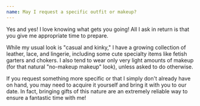 ```yaml
---
name: May I request a specific outfit or makeup?
---
```


Yes and yes! I love knowing what gets you going! All I ask in return is that you give me appropriate time to prepare.

While my usual look is "casual and kinky," I have a growing collection of leather, lace, and lingerie, including some cute specialty items like fetish garters and chokers. I also tend to wear only very light amounts of makeup (for that natural "no-makeup makeup" look), unless asked to do otherwise.

If you request something more specific or that I simply don't already have on hand, you may need to acquire it yourself and bring it with you to our date. In fact, bringing gifts of this nature are an extremely reliable way to ensure a fantastic time with me!
